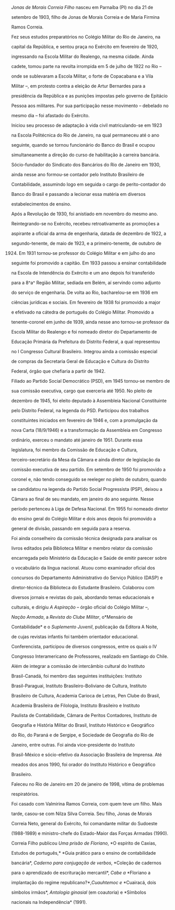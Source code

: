 

*Jonas de Morais Correia Filho* nasceu em Parnaíba (PI) no dia 21 de

setembro de 1903, filho de Jonas de Morais Correia e de Maria Firmina

Ramos Correia.



Fez seus estudos preparatórios no Colégio Militar do Rio de Janeiro, na

capital da República, e sentou praça no Exército em fevereiro de 1920,

ingressando na Escola Militar do Realengo, na mesma cidade. Ainda

cadete, tomou parte na revolta irrompida em 5 de julho de 1922 no Rio –

onde se sublevaram a Escola Militar, o forte de Copacabana e a Vila

Militar –, em protesto contra a eleição de Artur Bernardes para a

presidência da República e as punições impostas pelo governo de Epitácio

Pessoa aos militares. Por sua participação nesse movimento – debelado no

mesmo dia – foi afastado do Exército.



Iniciou seu processo de adaptação à vida civil matriculando-se em 1923

na Escola Politécnica do Rio de Janeiro, na qual permaneceu até o ano

seguinte, quando se tornou funcionário do Banco do Brasil e ocupou

simultaneamente a direção do curso de habilitação à carreira bancária.

Sócio-fundador do Sindicato dos Bancários do Rio de Janeiro em 1930,

ainda nesse ano formou-se contador pelo Instituto Brasileiro de

Contabilidade, assumindo logo em seguida o cargo de perito-contador do

Banco do Brasil e passando a lecionar essa matéria em diversos

estabelecimentos de ensino.



Após a Revolução de 1930, foi anistiado em novembro do mesmo ano.

Reintegrando-se no Exército, recebeu retroativamente as promoções a

aspirante a oficial da arma de engenharia, datada de dezembro de 1922, a

segundo-tenente, de maio de 1923, e a primeiro-tenente, de outubro de

1924. Em 1931 tornou-se professor do Colégio Militar e em julho do ano

seguinte foi promovido a capitão. Em 1933 passou a ensinar contabilidade

na Escola de Intendência do Exército e um ano depois foi transferido

para a 8^a^ Região Militar, sediada em Belém, aí servindo como adjunto

do serviço de engenharia. De volta ao Rio, bacharelou-se em 1936 em

ciências jurídicas e sociais. Em fevereiro de 1938 foi promovido a major

e efetivado na cátedra de português do Colégio Militar. Promovido a

tenente-coronel em junho de 1939, ainda nesse ano tornou-se professor da

Escola Militar do Realengo e foi nomeado diretor do Departamento de

Educação Primária da Prefeitura do Distrito Federal, a qual representou

no I Congresso Cultural Brasileiro. Integrou ainda a comissão especial

de compras da Secretaria Geral de Educação e Cultura do Distrito

Federal, órgão que chefiaria a partir de 1942.



Filiado ao Partido Social Democrático (PSD), em 1945 tornou-se membro de

sua comissão executiva, cargo que exerceria até 1950. No pleito de

dezembro de 1945, foi eleito deputado à Assembleia Nacional Constituinte

pelo Distrito Federal, na legenda do PSD. Participou dos trabalhos

constituintes iniciados em fevereiro de 1946 e, com a promulgação da

nova Carta (18/9/1946) e a transformação da Assembleia em Congresso

ordinário, exerceu o mandato até janeiro de 1951. Durante essa

legislatura, foi membro da Comissão de Educação e Cultura,

terceiro-secretário da Mesa da Câmara e ainda diretor de legislação da

comissão executiva de seu partido. Em setembro de 1950 foi promovido a

coronel e, não tendo conseguido se reeleger no pleito de outubro, quando

se candidatou na legenda do Partido Social Progressista (PSP), deixou a

Câmara ao final de seu mandato, em janeiro do ano seguinte. Nesse

período pertenceu à Liga de Defesa Nacional. Em 1955 foi nomeado diretor

do ensino geral do Colégio Militar e dois anos depois foi promovido a

general de divisão, passando em seguida para a reserva.



Foi ainda conselheiro da comissão técnica designada para analisar os

livros editados pela Biblioteca Militar e membro relator da comissão

encarregada pelo Ministério da Educação e Saúde de emitir parecer sobre

o vocabulário da língua nacional. Atuou como examinador oficial dos

concursos do Departamento Administrativo do Serviço Público (DASP) e

diretor-técnico da Biblioteca do Estudante Brasileiro. Colaborou com

diversos jornais e revistas do país, abordando temas educacionais e

culturais, e dirigiu *A Aspiração –* órgão oficial do Colégio Militar –,

*Nação Armada*, a *Revista do Clube Militar*, o*Mensário de

Contabilidade* e o *Suplemento Juvenil*, publicação da Editora A Noite,

de cujas revistas infantis foi também orientador educacional.

Conferencista, participou de diversos congressos, entre os quais o IV

Congresso Interamericano de Professores, realizado em Santiago do Chile.



Além de integrar a comissão de intercâmbio cultural do Instituto

Brasil-Canadá, foi membro das seguintes instituições: Instituto

Brasil-Paraguai, Instituto Brasileiro-Boliviano de Cultura, Instituto

Brasileiro de Cultura, Academia Carioca de Letras, Pen Clube do Brasil,

Academia Brasileira de Filologia, Instituto Brasileiro e Instituto

Paulista de Contabilidade, Câmara de Peritos Contadores, Instituto de

Geografia e História Militar do Brasil, Instituto Histórico e Geográfico

do Rio, do Paraná e de Sergipe, e Sociedade de Geografia do Rio de

Janeiro, entre outras. Foi ainda vice-presidente do Instituto

Brasil-México e sócio-efetivo da Associação Brasileira de Imprensa. Até

meados dos anos 1990, foi orador do Instituto Histórico e Geográfico

Brasileiro.



Faleceu no Rio de Janeiro em 20 de janeiro de 1998, vítima de problemas

respiratórios.



Foi casado com Valmirina Ramos Correia, com quem teve um filho. Mais

tarde, casou-se com Nilza Silva Correia. Seu filho, Jonas de Morais

Correia Neto, general do Exército, foi comandante militar do Sudoeste

(1988-1989) e ministro-chefe do Estado-Maior das Forças Armadas (1990).



Correia Filho publicou *Uma prisão de Floriano*, *O espírito de Caxias,

Estudos de português,* *Guia prático para o ensino de contabilidade

bancária*, *Caderno para conjugação de verbos*, *Coleção de cadernos

para o aprendizado de escrituração mercantil*, *Cabe a* *Floriano a

implantação do regime republicano?*,*Cuauhtemoc e* *Cuairacá, dois

símbolos irmãos*, *Antologia ginasial* (em coautoria) e *Símbolos

nacionais na Independência* (1991).



